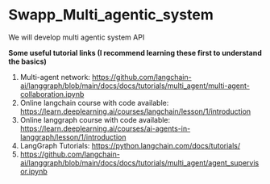 # Swapp_Multi_agentic_system
We will develop multi agentic system API 

**Some useful tutorial links (I recommend learning these first to understand the basics)**
1. Multi-agent network:
   https://github.com/langchain-ai/langgraph/blob/main/docs/docs/tutorials/multi_agent/multi-agent-collaboration.ipynb
2. Online langchain course with code available:
   https://learn.deeplearning.ai/courses/langchain/lesson/1/introduction   
4. Online langgraph course with code available:
   https://learn.deeplearning.ai/courses/ai-agents-in-langgraph/lesson/1/introduction
6. LangGraph Tutorials:
   https://python.langchain.com/docs/tutorials/
7. https://github.com/langchain-ai/langgraph/blob/main/docs/docs/tutorials/multi_agent/agent_supervisor.ipynb
